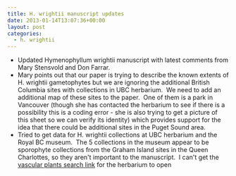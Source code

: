 ```yaml
---
title: H. wrightii manuscript updates
date: 2013-01-14T13:07:36+00:00
layout: post
categories:
  - h. wrightii
---
```

  * Updated Hymenophyllum wrightii manuscript with latest comments from Mary Stensvold and Don Farrar.
  * Mary points out that our paper is trying to describe the known extents of H. wrightii gametophytes but we are ignoring the additional British Columbia sites with collections in UBC herbarium.  We need to add an additional map of these sites to the paper.  One of them is a park in Vancouver (though she has contacted the herbarium to see if there is a possibility this is a coding error - she is also trying to get a picture of this sheet so we can verify its identity) which provides support for the idea that there could be additional sites in the Puget Sound area.
  * Tried to get data for H. wrightii collections at UBC herbarium and the Royal BC museum.  The 5 collections in the museum appear to be sporophyte collections from the Graham Island sites in the Queen Charlottes, so they aren't important to the manuscript.  I can't get the [vascular plants search link][1] for the herbarium to open

[1]: http://www.biodiversity.ubc.ca/museum/herbarium/database.html
